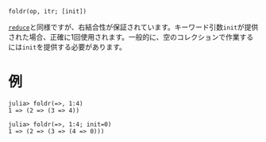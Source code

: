 ```
foldr(op, itr; [init])
```

[`reduce`](@ref)と同様ですが、右結合性が保証されています。キーワード引数`init`が提供された場合、正確に1回使用されます。一般的に、空のコレクションで作業するには`init`を提供する必要があります。

# 例

```jldoctest
julia> foldr(=>, 1:4)
1 => (2 => (3 => 4))

julia> foldr(=>, 1:4; init=0)
1 => (2 => (3 => (4 => 0)))
```
